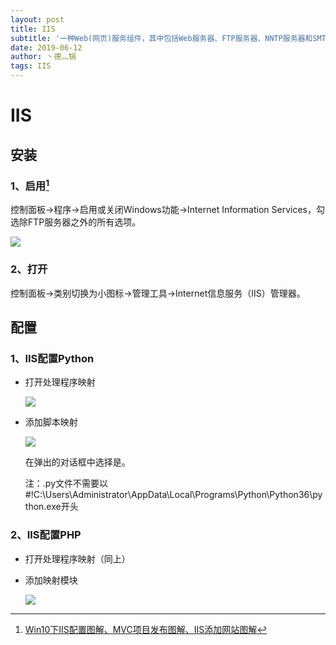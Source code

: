 ```yaml
---
layout: post
title: IIS
subtitle: '一种Web(网页)服务组件，其中包括Web服务器、FTP服务器、NNTP服务器和SMTP服务器'
date: 2019-06-12
author: 丶德灬锅
tags: IIS
---
```


# IIS

## 安装

### 1、启用[^1]

控制面板->程序->启用或关闭Windows功能->Internet Information Services，勾选除FTP服务器之外的所有选项。

![](https://cdn.jsdelivr.net/gh/ldy/ldy.github.io@master/screenshot/2019-06-12-IIS-启用.png)

### 2、打开

控制面板->类别切换为小图标->管理工具->Internet信息服务（IIS）管理器。

## 配置

### 1、IIS配置Python

- 打开处理程序映射

  ![](https://cdn.jsdelivr.net/gh/ldy/ldy.github.io@master/screenshot/2019-06-12-IIS-配置1.png)

- 添加脚本映射

  ![](https://cdn.jsdelivr.net/gh/ldy/ldy.github.io@master/screenshot/2019-06-12-IIS-配置2.png)

  在弹出的对话框中选择是。

  注：.py文件不需要以#!C:\Users\Administrator\AppData\Local\Programs\Python\Python36\python.exe开头

### 2、IIS配置PHP

- 打开处理程序映射（同上）

- 添加映射模块

  ![](https://cdn.jsdelivr.net/gh/ldy/ldy.github.io@master/screenshot/2019-06-12-IIS-配置3.png)

[^1]: [Win10下IIS配置图解、MVC项目发布图解、IIS添加网站图解](https://www.cnblogs.com/zhao123/p/5588888.html)